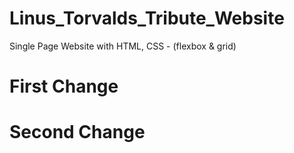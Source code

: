 # Linus_Torvalds_Tribute_Website
Single Page Website with HTML, CSS - (flexbox  &amp; grid)

# First Change
# Second Change
